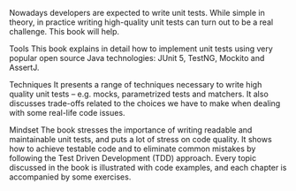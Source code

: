         

Nowadays developers are expected to write unit tests. While simple in theory, in practice writing high-quality unit tests can turn out to be a real challenge. This book will help.

Tools
This book explains in detail how to implement unit tests using very popular open source Java technologies: JUnit 5, TestNG, Mockito and AssertJ.

Techniques
It presents a range of techniques necessary to write high quality unit tests – e.g. mocks, parametrized tests and matchers. It also discusses trade-offs related to the choices we have to make when dealing with some real-life code issues.


Mindset
The book stresses the importance of writing readable and maintainable unit tests, and puts a lot of stress on code quality. It shows how to achieve testable code and to eliminate common mistakes by following the Test Driven Development (TDD) approach. Every topic discussed in the book is illustrated with code examples, and each chapter is accompanied by some exercises.








